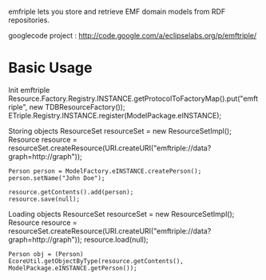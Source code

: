 
emfriple lets you store and retrieve EMF domain models from RDF repositories.

googlecode project : http://code.google.com/a/eclipselabs.org/p/emftriple/

# Basic Usage

Init emftriple
	Resource.Factory.Registry.INSTANCE.getProtocolToFactoryMap().put("emftriple", new TDBResourceFactory());
	ETriple.Registry.INSTANCE.register(ModelPackage.eINSTANCE);

Storing objects
	ResourceSet resourceSet = new ResourceSetImpl();
	Resource resource = resourceSet.createResource(URI.createURI("emftriple://data?graph=http://graph"));
	
	Person person = ModelFactory.eINSTANCE.createPerson();
	person.setName("John Doe");

	resource.getContents().add(person);
	resource.save(null);

Loading objects
	ResourceSet resourceSet = new ResourceSetImpl();
	Resource resource = resourceSet.createResource(URI.createURI("emftriple://data?graph=http://graph"));
	resource.load(null);

	Person obj = (Person) EcoreUtil.getObjectByType(resource.getContents(), ModelPackage.eINSTANCE.getPerson());



